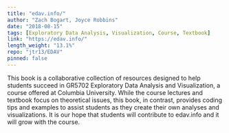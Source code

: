 ```yaml
---
title: "edav.info/"
author: "Zach Bogart, Joyce Robbins"
date: "2018-08-15"
tags: [Exploratory Data Analysis, Visualization, Course, Textbook]
link: "https://edav.info/"
length_weight: "13.1%"
repo: "jtr13/EDAV"
pinned: false
---
```


This book is a collaborative collection of resources designed to help students succeed in GR5702 Exploratory Data Analysis and Visualization, a course offered at Columbia University. While the course lectures and textbook focus on theoretical issues, this book, in contrast, provides coding tips and examples to assist students as they create their own analyses and visualizations. It is our hope that students will contribute to edav.info and it will grow with the course.
